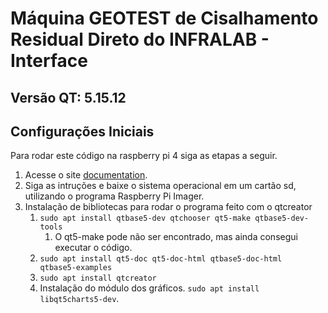 # Máquina GEOTEST de Cisalhamento Residual Direto do INFRALAB - Interface

## Versão QT: 5.15.12


## Configurações Iniciais
Para rodar este código na raspberry pi 4 siga as etapas a seguir.

1. Acesse o site [documentation](https://www.raspberrypi.com/documentation/computers/getting-started.html).
2. Siga as intruções e baixe o sistema operacional em um cartão sd, utilizando o programa  Raspberry Pi Imager.
3. Instalação de bibliotecas para rodar o programa feito com o qtcreator
    1. ``sudo apt install qtbase5-dev qtchooser qt5-make qtbase5-dev-tools ``
        1. O qt5-make pode não ser encontrado, mas ainda consegui executar o código.
    2. ``sudo apt install qt5-doc qt5-doc-html qtbase5-doc-html  qtbase5-examples `` 
    3. ``sudo apt install qtcreator ``
    4. Instalação do módulo dos gráficos. ``sudo apt install libqt5charts5-dev``.




